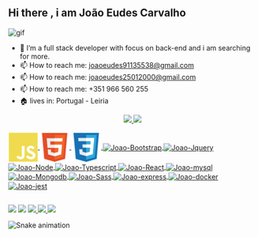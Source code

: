 ## Hi there , i am João Eudes Carvalho
<div> </div>
<img align="center" alt="gif" height ="auto" width="100vw" src = "https://media.giphy.com/media/3o7aCTfyhYawdOXcFW/giphy.gif"/>

- 🌱 I’m a full stack developer with focus on back-end and i am searching for more. 
- 📫 How to reach me: joaoeudes91135538@gmail.com
- 📫 How to reach me: joaoeudes25012000@gmail.com
- 📫 How to reach me: +351 966 560 255
- 🏠 lives in: Portugal - Leiria
 

<div align="center">
  <a href="https://github.com/JoaoEudesC">
  <img height="180em" src="https://github-readme-stats.vercel.app/api?username=JoaoEudesC&show_icons=true&theme=dracula&include_all_commits=true&count_private=true"/>
  <img height="180em" src="https://github-readme-stats.vercel.app/api/top-langs/?username=JoaoEudesC&layout=compact&langs_count=7&theme=dracula"/>
</div>


<div style="display: inline_block"><br>
  <img align="center" alt="Joao-Js" height="60" width="60" src="https://raw.githubusercontent.com/devicons/devicon/master/icons/javascript/javascript-plain.svg">
  <img align="center" alt="Joao-HTML" height="60" width="60" src="https://raw.githubusercontent.com/devicons/devicon/master/icons/html5/html5-original.svg">
  <img align="center" alt="Joao-CSS" height="60" width="60" src="https://raw.githubusercontent.com/devicons/devicon/master/icons/css3/css3-original.svg">
  <img align="center" alt="Joao-Bootstrap" height="60" width="60" src="https://cdn.jsdelivr.net/gh/devicons/devicon/icons/bootstrap/bootstrap-original.svg">
  <img align="center" alt="Joao-Jquery" height="60" width="60" src="https://cdn.jsdelivr.net/gh/devicons/devicon/icons/jquery/jquery-original.svg">
 <img align="center" alt="Joao-Node" height="60" width="60" src="https://cdn.jsdelivr.net/gh/devicons/devicon/icons/nodejs/nodejs-original.svg">
 <img align="center" alt="Joao-Typescript" height="60" width="60" src="https://cdn.jsdelivr.net/gh/devicons/devicon/icons/typescript/typescript-original.svg">
 <img align="center" alt="Joao-React" height="60" width="60" src="https://cdn.jsdelivr.net/gh/devicons/devicon/icons/react/react-original.svg">
 <img align="center" alt="Joao-mysql" height=60" width="60" src="https://cdn.jsdelivr.net/gh/devicons/devicon/icons/mysql/mysql-original.svg">
 <img align="center" alt="Joao-Mongodb" height="60" width="60" src="https://cdn.jsdelivr.net/gh/devicons/devicon/icons/mongodb/mongodb-original.svg">
 <img align="center" alt="Joao-Sass" height="60" width="60" src="https://cdn.jsdelivr.net/gh/devicons/devicon/icons/sass/sass-original.svg">
  <img align="center" alt="Joao-express" height="60" width="60" src="https://img.icons8.com/nolan/256/express-js.png">
   <img align="center" alt="Joao-docker" height="60" width="60" src="https://cdn.jsdelivr.net/gh/devicons/devicon/icons/docker/docker-original-wordmark.svg">
   <img align="center" alt="Joao-jest" height="60" width="60" src="https://cdn.jsdelivr.net/gh/devicons/devicon/icons/jest/jest-plain.svg">
 
</div>

##



<div> 
 
  <a href="https://instagram.com/_j.eudes/" target="_blank"><img src="https://img.shields.io/badge/-Instagram-%23E4405F?style=for-the-badge&logo=instagram&logoColor=white" target="_blank"></a>
 	 <a href="https://discord.com/channels/@me" target="_blank"><img src="https://img.shields.io/badge/Discord-7289DA?style=for-the-badge&logo=discord&logoColor=white" target="_blank"></a> 
  <a href = "mailto:joaoeudes91135538@gmail.com"><img src="https://img.shields.io/badge/-Gmail-%23333?style=for-the-badge&logo=gmail&logoColor=white" target="_blank">   </a>
  <a href = "mailto:joaoeudes25012000@gmail.com"><img src="https://img.shields.io/badge/-Gmail-%23333?style=for-the-badge&logo=gmail&logoColor=white" target="_blank">   </a>
  <a href="https://www.linkedin.com/in/" target="_blank"><img src="https://img.shields.io/badge/-LinkedIn-%230077B5?style=for-the-badge&logo=linkedin&logoColor=white" target="_blank"></a> 
 
  ![Snake animation](https://github.com/JoaoeudesC/JoaoeudesC/blob/output/github-contribution-grid-snake.svg)
 
</div>
